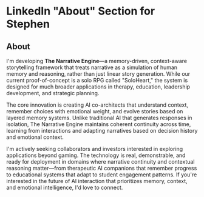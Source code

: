 # LinkedIn "About" Section for Stephen

## About

I'm developing **The Narrative Engine**—a memory-driven, context-aware storytelling framework that treats narrative as a simulation of human memory and reasoning, rather than just linear story generation. While our current proof-of-concept is a solo RPG called "SoloHeart," the system is designed for much broader applications in therapy, education, leadership development, and strategic planning.

The core innovation is creating AI co-architects that understand context, remember choices with emotional weight, and evolve stories based on layered memory systems. Unlike traditional AI that generates responses in isolation, The Narrative Engine maintains coherent continuity across time, learning from interactions and adapting narratives based on decision history and emotional context.

I'm actively seeking collaborators and investors interested in exploring applications beyond gaming. The technology is real, demonstrable, and ready for deployment in domains where narrative continuity and contextual reasoning matter—from therapeutic AI companions that remember progress to educational systems that adapt to student engagement patterns. If you're interested in the future of AI interaction that prioritizes memory, context, and emotional intelligence, I'd love to connect. 